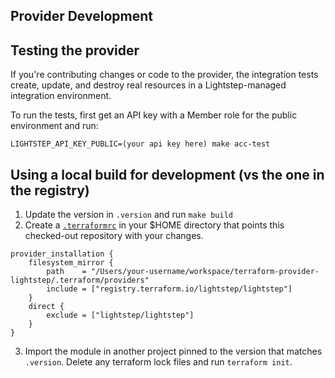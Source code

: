 ## Provider Development

## Testing the provider

If you're contributing changes or code to the provider, the integration tests create, update, and destroy real resources in a Lightstep-managed integration environment.

To run the tests, first get an API key with a Member role for the public environment and run:
```
LIGHTSTEP_API_KEY_PUBLIC=(your api key here) make acc-test
```

## Using a local build for development (vs the one in the registry)

1) Update the version in `.version` and run `make build`
2) Create a [`.terraformrc`](https://www.terraform.io/cli/config/config-file) in your $HOME directory that points this checked-out repository with your changes.

```
provider_installation {  
    filesystem_mirror {    
        path    = "/Users/your-username/workspace/terraform-provider-lightstep/.terraform/providers"    
        include = ["registry.terraform.io/lightstep/lightstep"]  
    }
    direct {
        exclude = ["lightstep/lightstep"]
    }
}
```

3) Import the module in another project pinned to the version that matches `.version`. Delete any terraform lock files and run `terraform init`. 
